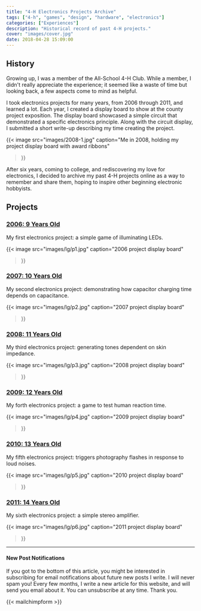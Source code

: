 ```yaml
---
title: "4-H Electronics Projects Archive"
tags: ["4-h", "games", "design", "hardware", "electronics"]
categories: ["Experiences"]
description: "Historical record of past 4-H projects."
cover: "images/cover.jpg"
date: 2018-04-28 15:09:00
---
```


## History

Growing up, I was a member of the All-School 4-H Club. While a member, I didn't really appreciate the experience; it seemed like a waste of time but looking back, a few aspects come to mind as helpful.

I took electronics projects for many years, from 2006 through 2011, and learned a lot. Each year, I created a display board to show at the county project exposition. The display board showcased a simple circuit that demonstrated a specific electronics principle. Along with the circuit display, I submitted a short write-up describing my time creating the project.


{{< image
    src="images/2008-1.jpg"
    caption="Me in 2008, holding my project display board with award ribbons"
>}}

After six years, coming to college, and rediscovering my love for electronics, I decided to archive my past 4-H projects online as a way to remember and share them, hoping to inspire other beginning electronic hobbyists.

## Projects

### [2006: 9 Years Old](/2006/07/11/4-h-electronics-project-2006/)

My first electronics project: a simple game of illuminating LEDs.

{{< image
    src="images/lg/p1.jpg"
    caption="2006 project display board"
>}}

### [2007: 10 Years Old](/2007/07/10/4-h-electronics-project-2007/)

My second electronics project: demonstrating how capacitor charging time depends on capacitance.

{{< image
    src="images/lg/p2.jpg"
    caption="2007 project display board"
>}}

### [2008: 11 Years Old](/2008/07/08/4-h-electronics-project-2008/)

My third electronics project: generating tones dependent on skin impedance.

{{< image
    src="images/lg/p3.jpg"
    caption="2008 project display board"
>}}

### [2009: 12 Years Old](/2009/07/14/4-h-electronics-project-2009/)

My forth electronics project: a game to test human reaction time.

{{< image
    src="images/lg/p4.jpg"
    caption="2009 project display board"
>}}

### [2010: 13 Years Old](/2010/07/06/4-h-electronics-project-2010/)

My fifth electronics project: triggers photography flashes in response to loud noises.

{{< image
    src="images/lg/p5.jpg"
    caption="2010 project display board"
>}}

### [2011: 14 Years Old](/2011/07/12/4-h-electronics-project-2011/)

My sixth electronics project: a simple stereo amplifier.

{{< image
    src="images/lg/p6.jpg"
    caption="2011 project display board"
>}}

---

#### New Post Notifications

If you got to the bottom of this article, you might be interested in subscribing for email notifications about future new posts I write. I will never spam you! Every few months, I write a new article for this website, and will send you email about it. You can unsubscribe at any time. Thank you.

{{< mailchimpform >}}